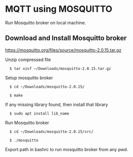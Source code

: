 # MQTT using MOSQUITTO

Run Mosquitto broker on local machine.

<h2>Download and Install Mosquitto broker</h2>

https://mosquitto.org/files/source/mosquitto-2.0.15.tar.gz


Unzip compressed file

      $ tar xzvf ~/Downloads/mosquitto-2.0.15.tar.gz
      

Setup mosquitto broker


      $ cd ~/Downloads/mosquitto-2.0.15/
      
      $ make
                  
      
      
If any missing library found, then install that library

      $ sudo apt install lib_name
      
Run Mosquitto broker
  
      $ cd ~/Downloads/mosquitto-2.0.15/src/
      
      $ ./mosquitto
      
Export path in bashrc to run mosquitto broker from any pwd.
